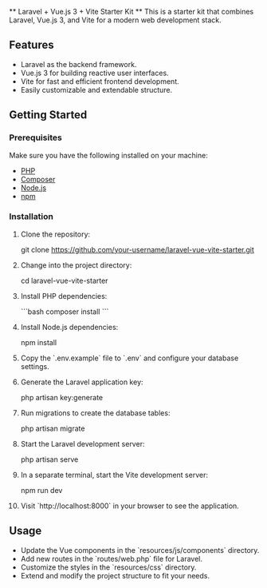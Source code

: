 ** Laravel + Vue.js 3 + Vite Starter Kit
**
This is a starter kit that combines Laravel, Vue.js 3, and Vite for a modern web development stack.

## Features

- Laravel as the backend framework.
- Vue.js 3 for building reactive user interfaces.
- Vite for fast and efficient frontend development.
- Easily customizable and extendable structure.

## Getting Started

### Prerequisites

Make sure you have the following installed on your machine:

- [PHP](https://www.php.net/downloads.php)
- [Composer](https://getcomposer.org/download/)
- [Node.js](https://nodejs.org/)
- [npm](https://www.npmjs.com/get-npm)

### Installation

1. Clone the repository:

  
   git clone https://github.com/your-username/laravel-vue-vite-starter.git
  

2. Change into the project directory:

  
   cd laravel-vue-vite-starter
  

3. Install PHP dependencies:

   \`\`\`bash
   composer install
   \`\`\`

4. Install Node.js dependencies:

  
   npm install
 

5. Copy the \`.env.example\` file to \`.env\` and configure your database settings.

6. Generate the Laravel application key:

   php artisan key:generate
 

7. Run migrations to create the database tables:

   php artisan migrate


8. Start the Laravel development server:
 
   php artisan serve

9. In a separate terminal, start the Vite development server:

   npm run dev


10. Visit \`http://localhost:8000\` in your browser to see the application.

## Usage

- Update the Vue components in the \`resources/js/components\` directory.
- Add new routes in the \`routes/web.php\` file for Laravel.
- Customize the styles in the \`resources/css\` directory.
- Extend and modify the project structure to fit your needs.


